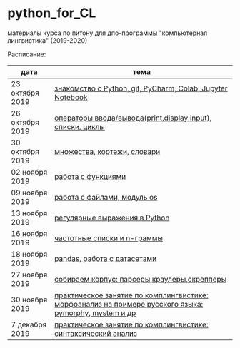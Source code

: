 # python_for_CL
материалы курса по питону для дпо-программы "компьютерная лингвистика" (2019-2020)

Расписание: 

|дата|тема|
|-|-|
|23 октября 2019|[знакомство с Python, git, PyCharm, Colab, Jupyter Notebook](https://github.com/nstsj/python_for_CL/tree/master/class1)|
|26 октября 2019|[операторы ввода/вывода(print,display,input), списки, циклы](https://github.com/nstsj/python_for_CL/tree/master/io%2C%20lists%2C%20cycles)|
|30 октября 2019|[множества, кортежи, словари](https://github.com/nstsj/python_for_CL/blob/master/sets,%20tuples,%20dicts/30Oct_2019.ipynb)|
|02 ноября 2019|[работа с функциями](https://github.com/nstsj/python_for_CL/tree/master/functions)|
|09 ноября 2019|[работа с файлами, модуль os](https://github.com/nstsj/python_for_CL/tree/master/files%20and%20system)|
|13 ноября 2019|[регулярные выражения в Python](https://github.com/nstsj/python_for_CL/tree/master/regexes)|
|16 ноября 2019|[частотные списки и n-граммы](https://github.com/nstsj/python_for_CL/tree/master/ngrams)|
|18 ноября 2019|[pandas, работа с датасетами](https://github.com/nstsj/python_for_CL/tree/master/pandas)|
|27 ноября 2019|[собираем корпус: парсеры,краулеры,скрепперы](https://github.com/nstsj/python_for_CL/tree/master/data_parsers)|
|30 ноября 2019|[практическое занятие по комплингвистике: морфоанализ на примере русского языка: pymorphy, mystem и др](https://github.com/sjut/DPO_Materials/blob/master/%D0%9F%D1%80%D0%B0%D0%BA%D1%82%D0%B8%D1%87%D0%B5%D1%81%D0%BA%D0%B8%D0%B5%20%D0%B7%D0%B0%D0%BD%D1%8F%D1%82%D0%B8%D1%8F/morphology.ipynb)|
|7 декабря 2019|[практическое занятие по комплингвистике: синтаксический анализ]()|


